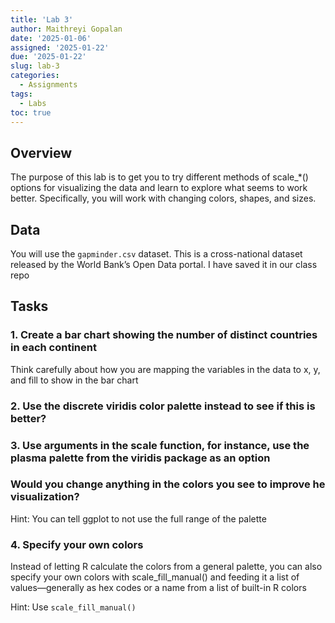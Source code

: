 ```yaml
---
title: 'Lab 3'
author: Maithreyi Gopalan
date: '2025-01-06'
assigned: '2025-01-22'
due: '2025-01-22'
slug: lab-3
categories:
  - Assignments
tags:
  - Labs
toc: true
---
```


## Overview

The purpose of this lab is to get you to try different methods of scale_*() options for visualizing the data and learn to explore what seems to work better. Specifically, you will work with changing colors, shapes, and sizes.

## Data 

You will use the `gapminder.csv` dataset. This is a cross-national dataset released by the World Bank’s Open Data portal. I have saved it in our class repo

## Tasks

### 1. Create a bar chart showing the number of distinct countries in each continent

Think carefully about how you are mapping the variables in the data to x, y, and fill to show in the bar chart

### 2. Use the discrete viridis color palette instead to see if this is better?  

### 3. Use arguments in the scale function, for instance, use the plasma palette from the viridis package as an option

### Would you change anything in the colors you see to improve he visualization? 

Hint: You can tell ggplot to not use the full range of the palette

### 4. Specify your own colors

Instead of letting R calculate the colors from a general palette, you can also specify your own colors with scale_fill_manual() and feeding it a list of values—generally as hex codes or a name from a list of built-in R colors

Hint: Use `scale_fill_manual()`


